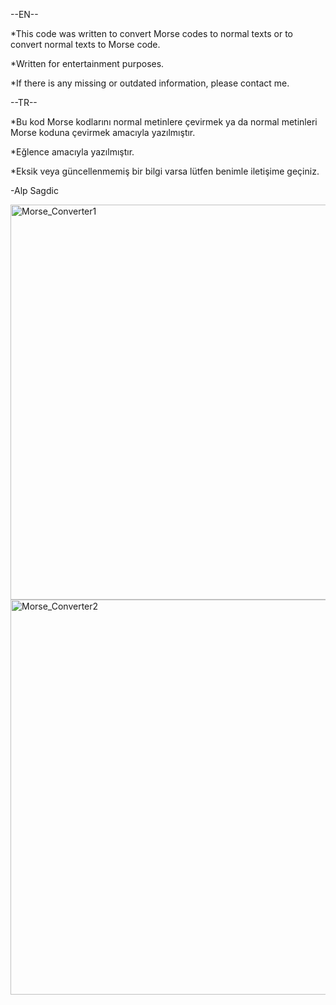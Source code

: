 --EN--

*This code was written to convert Morse codes to normal texts or to convert normal texts to Morse code.

*Written for entertainment purposes.

*If there is any missing or outdated information, please contact me.

--TR--

*Bu kod Morse kodlarını normal metinlere çevirmek ya da normal metinleri Morse koduna çevirmek amacıyla yazılmıştır.

*Eğlence amacıyla yazılmıştır.

*Eksik veya güncellenmemiş bir bilgi varsa lütfen benimle iletişime geçiniz.

-Alp Sagdic

<img width="632" alt="Morse_Converter1" src="https://github.com/AlpSagdic/Morse_Converter/assets/125905845/6fdd6955-84e6-4b9f-8d8d-e4b51f97db0a">

<img width="632" alt="Morse_Converter2" src="https://github.com/AlpSagdic/Morse_Converter/assets/125905845/d977e067-b049-4fff-ad19-fba129121717">
